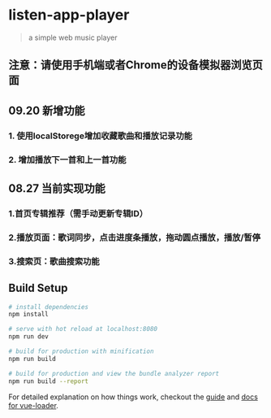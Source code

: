 # listen-app-player

> a simple web music player

## 注意：请使用手机端或者Chrome的设备模拟器浏览页面

## 09.20 新增功能
### 1. 使用localStorege增加收藏歌曲和播放记录功能
### 2. 增加播放下一首和上一首功能

## 08.27 当前实现功能
### 1.首页专辑推荐（需手动更新专辑ID）
### 2.播放页面：歌词同步，点击进度条播放，拖动圆点播放，播放/暂停
### 3.搜索页：歌曲搜索功能

## Build Setup

``` bash
# install dependencies
npm install

# serve with hot reload at localhost:8080
npm run dev

# build for production with minification
npm run build

# build for production and view the bundle analyzer report
npm run build --report
```

For detailed explanation on how things work, checkout the [guide](http://vuejs-templates.github.io/webpack/) and [docs for vue-loader](http://vuejs.github.io/vue-loader).
